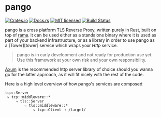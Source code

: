 # pango

[![Crates.io][crates-badge]][crates-url]
[![Docs.rs][docs-badge]][docs-url]
[![MIT licensed][mit-badge]][mit-url]
[![Build Status][actions-badge]][actions-url]

[crates-badge]: https://img.shields.io/crates/v/pangotls.svg
[crates-url]: https://crates.io/crates/pangotls
[docs-badge]: https://img.shields.io/docsrs/pangotls/latest
[docs-url]: https://docs.rs/pangotls/latest/pangotls/index.html
[mit-badge]: https://img.shields.io/badge/license-MIT-blue.svg
[mit-url]: https://github.com/plabayo/llama/blob/master/LICENSE
[actions-badge]: https://github.com/plabayo/llama/workflows/CI/badge.svg
[actions-url]: https://github.com/plabayo/llama/actions?query=workflow%3ACI+branch%main

pango is a cross platform TLS Reverse Proxy, written purely in Rust, built on top of [rama](../rama).
It can be used either as a standalone binary where it is used as part of your backend infrastructure,
or as a library in order to use pango as a [Tower][tower] service which wraps your _Http_ service.

> pango is in early development and not ready for production use yet.
> Use this framework at your own risk and your own responsibility.

[Axum](https://github.com/tokio-rs/axum) is the recommended http server library of choice
should you wanna go for the latter approach, as it will fit nicely with the rest of the code.

Here is a high level overview of how pango's services are composed:

```
tcp::Server
 ⤷ tcp::middleware::*
     ⤷ tls::Server
         ⤷ tls::middleware::*
             ⤷ tcp::Client ⭢ /target/
```
